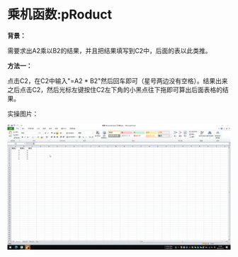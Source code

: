 # 乘机函数:pRoduct

**背景：**

需要求出A2乘以B2的结果，并且把结果填写到C2中，后面的表以此类推。

**方法一：**

点击C2，在C2中输入"=A2 * B2"然后回车即可（星号两边没有空格）。结果出来之后点击C2，然后光标左键按住C2左下角的小黑点往下拖即可算出后面表格的结果。

实操图片：

![乘机1](/Excel/images/乘机-1.gif)
